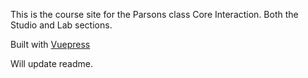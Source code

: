 This is the course site for the Parsons class Core Interaction. Both the Studio and Lab sections.

Built with [Vuepress](https://vuepress.vuejs.org/)

Will update readme.
